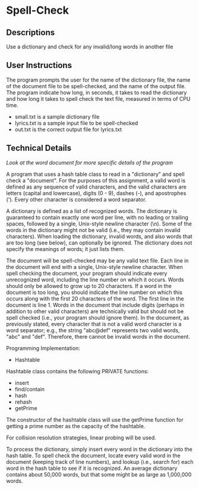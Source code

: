 # Spell-Check
Descriptions
-
Use a dictionary and check for any invalid/long words in another file


User Instructions
-
The program prompts the user for the name of the dictionary file, the name of the document file to be spell-checked, and the name of the output file. The program indicate how long, in seconds, it takes to read the dictionary and how long it takes to spell check the text file, measured in terms of CPU time.
- small.txt is a sample dictionary file
- lyrics.txt is a sample input file to be spell-checked
- out.txt is the correct output file for lyrics.txt

Technical Details
-
*Look at the word document for more specific details of the program*

A program that uses a hash table class to read in a "dictionary" and spell check a "document". For the purposes of this assignment, a valid word is defined as any sequence of valid characters, and the valid characters are letters (capital and lowercase), digits (0 - 9), dashes (-), and apostrophes ('). Every other character is considered a word
separator.

A dictionary is defined as a list of recognized words. The dictionary is guaranteed to contain exactly one word per line, with no leading or trailing spaces, followed by a single, Unix-style newline character (\n). Some of the words in the dictionary might not be valid (i.e., they may contain invalid characters). When loading the dictionary, invalid words, and also words that are too long (see below), can optionally be ignored. The dictionary does not specify the meanings of words; it just lists them.

The document will be spell-checked may be any valid text file. Each line in the document will end with a single, Unix-style newline character. When spell checking the document, your program should indicate every unrecognized word, including the line number on which it occurs. Words should only be allowed to grow up to 20 characters. If a word in the document is too long, you should indicate the line number on which this occurs along with the first 20 characters of the word. The first line in the document is line 1. Words in the document that include digits (perhaps in addition to other valid characters) are technically valid but should not be spell checked (i.e., your program should ignore them). In the document, as previously stated, every character that is not a valid word character is a word separator; e.g., the string "abc@def" represents two valid words, "abc" and "def". Therefore, there cannot be invalid words in the document.

Programming Implementation:
- Hashtable

Hashtable class contains the following PRIVATE functions:
- insert
- find/contain
- hash
- rehash
- getPrime

The constructor of the hashtable class will use the getPrime function for getting a prime number as the capacity of the hashtable.

For collision resolution strategies, linear probing will be used.

To process the dictionary, simply insert every word in the dictionary into the hash table. To spell check the document, locate every valid word in the document (keeping track of line numbers), and lookup (i.e., search for) each word in the hash table to see if it is recognized. An average dictionary contains about 50,000 words, but that some might be as large as 1,000,000 words. 
 
